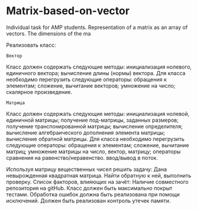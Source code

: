 # Matrix-based-on-vector
Individual task for AMP students. Representation of a matrix as an array of vectors. The dimensions of the ma

Реализовать класс:

	Вектор
Класс должен содержать следующие методы:
инициализация нолевого, единичного вектора;
вычисление длины (нормы) вектора.
Для класса необходимо перегрузить следующие операторы:
обращения к элементам;
сложение, вычитание векторов;
умножение на число;
скалярное произведение.

	Матрица
Класс должен содержать следующие методы:
инициализация нолевой, единичной матрицы;
получение под-матрицы, заданных размеров;
получение транспонированной матрицы;
вычисление определителя;
вычисление алгебраического дополнения элемента матрицы;
вычисление обратной матрицы.
Для класса необходимо перегрузить следующие операторы:
обращения к элементам;
сложение, вычитание матриц;
умножение матрицы на число, вектор, матрицу;
операторы сравнения на равенство/неравенство.
ввод/вывод в поток.

Используя матрицу вещественных чисел решить задачу:
Дана невырожденная квадратная матрица. Найти обратную к ней, выполнить проверку.
Список факторов, влияющих на зачёт:
Наличие совместного репозитория на gitHub.
Класс должен быть максимально покрыт тестами. 
Обработка ошибок должна быть реализована при помощи исключений. 
Должен быть реализован контроль утечек памяти.

